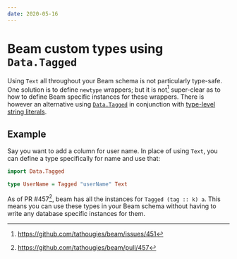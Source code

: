 ```yaml
---
date: 2020-05-16
---
```


# Beam custom types using `Data.Tagged`

Using `Text` all throughout your Beam schema is not particularly type-safe. One solution is to define `newtype` wrappers; but it is not[^1] super-clear as to how to define Beam specific instances for these wrappers. There is however an alternative using [`Data.Tagged`](https://hackage.haskell.org/package/tagged) in conjunction with [type-level string literals](https://downloads.haskell.org/~ghc/latest/docs/html/users_guide/glasgow_exts.html#type-level-literals).

[^1]: <https://github.com/tathougies/beam/issues/451>

## Example

Say you want to add a column for user name. In place of using `Text`, you can define a type specifically for name and use that:

```haskell
import Data.Tagged

type UserName = Tagged "userName" Text
```

As of PR #457[^pr], beam has all the instances for `Tagged (tag :: k) a`. This means you can use these types in your Beam schema without having to write any database specific instances for them.

[^pr]: <https://github.com/tathougies/beam/pull/457>


